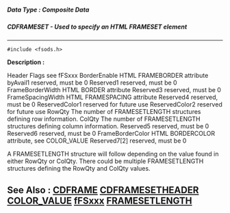 ##### Data Type : Composite Data
##### CDFRAMESET - Used to specify an HTML FRAMESET element
---
```
#include <fsods.h>
```
**Description :**

Header
Flags   see fFSxxx
BorderEnable  HTML FRAMEBORDER attribute
byAvail1   reserved, must be 0
Reserved1   reserved, must be 0
FrameBorderWidth  HTML BORDER attribute
Reserved3   reserved, must be 0
FrameSpacingWidth HTML FRAMESPACING attribute
Reserved4   reserved, must be 0
ReservedColor1  reserved for future use
ReservedColor2  reserved for future use
RowQty   The number of FRAMESETLENGTH structures defining row information.
ColQty   The number of FRAMESETLENGTH structures defining column information.
Reserved5   reserved, must be 0
Reserved6   reserved, must be 0
FrameBorderColor  HTML BORDERCOLOR attribute, see COLOR_VALUE
Reserved7[2]  reserved, must be 0

A FRAMESETLENGTH structure will follow depending on the value found in either 
RowQty or ColQty.  There could be multiple FRAMESETLENGTH structures defining 
the RowQty and ColQty values.

**See Also :**
[CDFRAME](/domino-c-api-docs/reference/Data/CDFRAME)
[CDFRAMESETHEADER](/domino-c-api-docs/reference/Data/CDFRAMESETHEADER)
[COLOR_VALUE](/domino-c-api-docs/reference/Data/COLOR_VALUE)
[fFSxxx](/domino-c-api-docs/reference/Symb/fFSxxx)
[FRAMESETLENGTH](/domino-c-api-docs/reference/Data/FRAMESETLENGTH)
---
